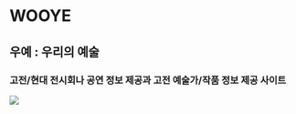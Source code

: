 # WOOYE
<h2>우예 : 우리의 예술</h2>
<h3>고전/현대 전시회나 공연 정보 제공과 고전 예술가/작품 정보 제공 사이트</h3>
<img src = "https://user-images.githubusercontent.com/66590165/169761206-e17202b4-2678-4f94-915f-764902676ebc.jpg"/>
